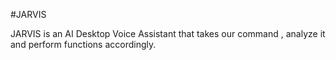 #JARVIS

JARVIS is an AI Desktop Voice Assistant that takes our command , analyze it and perform functions accordingly.
